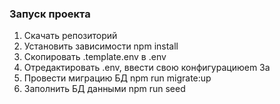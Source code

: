 ### Запуск проекта

1. Скачать репозиторий
1. Установить зависимости npm install
1. Скопировать .template.env в .env
1. Отредактировать .env, ввести свою конфигурациюem 3a
1. Провести миграцию БД npm run migrate:up
1. Заполнить БД данными npm run seed

